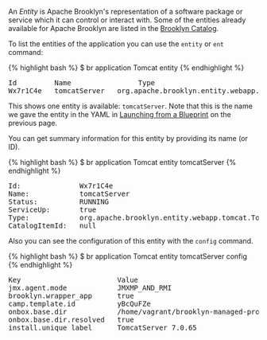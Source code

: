 An *Entity* is Apache Brooklyn's representation of a software package or service which it can control or interact with.
Some of the entities already available for Apache Brooklyn are listed in the [Brooklyn Catalog](/website/learnmore/catalog).

To list the entities of the application you can use the `entity` or `ent` command:

{% highlight bash %}
$ br application Tomcat entity
{% endhighlight %}
<pre>
Id         Name                Type   
Wx7r1C4e   tomcatServer   org.apache.brooklyn.entity.webapp.tomcat.TomcatServer      
</pre>

This shows one entity is available: `tomcatServer`. Note that this is the name we gave the entity in the YAML in [Launching from a Blueprint](./blueprints.html#launching-from-a-blueprint) on the previous page.

You can get summary information for this entity by providing its name (or ID).

{% highlight bash %}
$ br application Tomcat entity tomcatServer
{% endhighlight %}
<pre>
Id:              Wx7r1C4e   
Name:            tomcatServer   
Status:          RUNNING   
ServiceUp:       true   
Type:            org.apache.brooklyn.entity.webapp.tomcat.TomcatServer   
CatalogItemId:   null   
</pre>

Also you can see the configuration of this entity with the ```config``` command.

{% highlight bash %}
$ br application Tomcat entity tomcatServer config
{% endhighlight %}
<pre>
Key                       Value   
jmx.agent.mode            JMXMP_AND_RMI   
brooklyn.wrapper_app      true   
camp.template.id          yBcQuFZe   
onbox.base.dir            /home/vagrant/brooklyn-managed-processes   
onbox.base.dir.resolved   true   
install.unique_label      TomcatServer_7.0.65   
</pre>